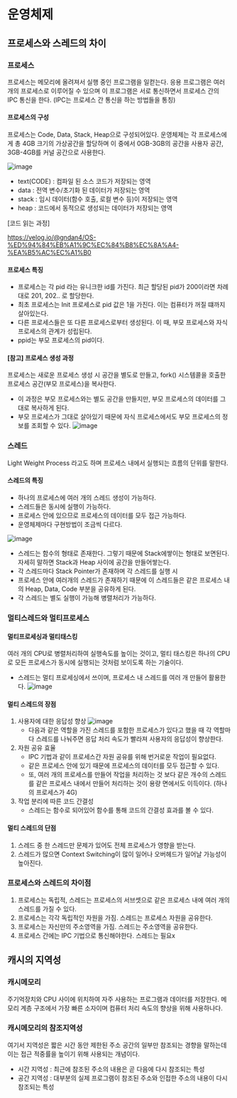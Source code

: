 # 운영체제

## 프로세스와 스레드의 차이

### 프로세스

프로세스는 메모리에 올려져서 실행 중인 프로그램을 일컫는다. 응용 프로그램은 여러 개의 프로세스로 이루어질 수 있으며 이 프로그램은 서로 통신하면서 프로세스 간의 IPC 통신을 한다. (IPC는 프로세스 간 통신을 하는 방법들을 통칭)

#### 프로세스의 구성

프로세스는 Code, Data, Stack, Heap으로 구성되어있다. 운영체제는 각 프로세스에게 총 4GB 크기의 가상공간을 할당하며 이 중에서 0GB-3GB의 공간을 사용자 공간, 3GB-4GB를 커널 공간으로 사용한다.

![image](https://t1.daumcdn.net/cfile/tistory/124DC54E4FE0259B09)

- text(CODE) : 컴파일 된 소스 코드가 저장되는 영역
- data : 전역 변수/초기화 된 데이터가 저장되는 영역
- stack : 임시 데이터(함수 호출, 로컬 변수 등)이 저장되는 영역
- heap : 코드에서 동적으로 생성되는 데이터가 저장되는 영역

[코드 읽는 과정]

https://velog.io/@gndan4/OS-%ED%94%84%EB%A1%9C%EC%84%B8%EC%8A%A4-%EA%B5%AC%EC%A1%B0

#### 프로세스 특징

- 프로세스는 각 pid 라는 유니크한 id를 가진다. 최근 할당된 pid가 200이라면 차례대로 201, 202.. 로 할당한다.
- 최초 프로세스는 Init 프로세스로 pid 값은 1을 가진다. 이는 컴퓨터가 꺼질 떄까지 살아있는다.
- 다른 프로세스들은 또 다른 프로세스로부터 생성된다. 이 때, 부모 프로세스와 자식 프로세스의 관계가 성립된다.
- ppid는 부모 프로세스의 pid이다.

#### [참고] 프로세스 생성 과정

프로세스는 새로운 프로세스 생성 시 공간을 별도로 만들고, fork() 시스템콜을 호출한 프로세스 공간(부모 프로세스)을 복사한다.

- 이 과정은 부모 프로세스와는 별도 공간을 만들지만, 부모 프로세스의 데이터를 그대로 복사하게 된다.
- 부모 프로세스가 그대로 살아있기 때문에 자식 프로세스에서도 부모 프로세스의 정보를 조회할 수 있다.
  ![image](https://s3.us-west-2.amazonaws.com/secure.notion-static.com/51b599ac-81d3-4a6b-b3b8-25cba162e2ec/Untitled.png?X-Amz-Algorithm=AWS4-HMAC-SHA256&X-Amz-Content-Sha256=UNSIGNED-PAYLOAD&X-Amz-Credential=AKIAT73L2G45EIPT3X45%2F20220122%2Fus-west-2%2Fs3%2Faws4_request&X-Amz-Date=20220122T085946Z&X-Amz-Expires=86400&X-Amz-Signature=4caff9c6233b5caea7cdef932ee3c1375bcc39021b87b5dbc3d559299ab88dcc&X-Amz-SignedHeaders=host&response-content-disposition=filename%20%3D%22Untitled.png%22&x-id=GetObject)

### 스레드

Light Weight Process 라고도 하며 프로세스 내에서 실행되는 흐름의 단위를 말한다.

#### 스레드의 특징

- 하나의 프로세스에 여러 개의 스레드 생성이 가능하다.
- 스레드들은 동시에 실행이 가능하다.
- 프로세스 안에 있으므로 프로세스의 데이터를 모두 접근 가능하다.
- 운영체제마다 구현방법이 조금씩 다르다.

![image](https://s3.us-west-2.amazonaws.com/secure.notion-static.com/54d5e379-878a-4d3e-94ce-15318b94bb3b/Untitled.png?X-Amz-Algorithm=AWS4-HMAC-SHA256&X-Amz-Content-Sha256=UNSIGNED-PAYLOAD&X-Amz-Credential=AKIAT73L2G45EIPT3X45%2F20220122%2Fus-west-2%2Fs3%2Faws4_request&X-Amz-Date=20220122T085401Z&X-Amz-Expires=86400&X-Amz-Signature=c2be5b4b342ff2f62cab047bdb41063e35154960ee6762368f75230c47c3d303&X-Amz-SignedHeaders=host&response-content-disposition=filename%20%3D%22Untitled.png%22&x-id=GetObject)

- 스레드는 함수의 형태로 존재한다. 그렇기 때문에 Stack에쌓이는 형태로 보면된다. 자세히 말하면 Stack과 Heap 사이에 공간을 만들어쌓는다.
- 각 스레드마다 Stack Pointer가 존재하며 각 스레드를 실행 시
- 프로세스 안에 여러개의 스레드가 존재하기 때문에 이 스레드들은 같은 프로세스 내의 Heap, Data, Code 부분을 공유하게 된다.
- 각 스레드는 별도 실행이 가능해 병렬처리가 가능하다.

### 멀티스레드와 멀티프로세스

#### 멀티프로세싱과 멀티태스킹

여러 개의 CPU로 병렬처리하여 실행속도를 높이는 것이고, 멀티 태스킹은 하나의 CPU로 모든 프로세스가 동시에 실행되는 것처럼 보이도록 하는 기술이다.

- 스레드는 멀티 프로세싱에서 쓰이며, 프로세스 내 스레드를 여러 개 만들어 활용한다.
  ![image](https://s3.us-west-2.amazonaws.com/secure.notion-static.com/e77c056b-7b11-4a1e-b091-30c05980d09c/Untitled.png?X-Amz-Algorithm=AWS4-HMAC-SHA256&X-Amz-Content-Sha256=UNSIGNED-PAYLOAD&X-Amz-Credential=AKIAT73L2G45EIPT3X45%2F20220122%2Fus-west-2%2Fs3%2Faws4_request&X-Amz-Date=20220122T085420Z&X-Amz-Expires=86400&X-Amz-Signature=3a6ca216d175ba287b5f73954faafe4f5dae4b2011c75efe3598a2d292a698c6&X-Amz-SignedHeaders=host&response-content-disposition=filename%20%3D%22Untitled.png%22&x-id=GetObject)

#### 멀티 스레드의 장점

1. 사용자에 대한 응답성 향상
   ![image](https://s3.us-west-2.amazonaws.com/secure.notion-static.com/05f6e9ba-a49d-4203-b36a-b927e641b753/Untitled.png?X-Amz-Algorithm=AWS4-HMAC-SHA256&X-Amz-Content-Sha256=UNSIGNED-PAYLOAD&X-Amz-Credential=AKIAT73L2G45EIPT3X45%2F20220122%2Fus-west-2%2Fs3%2Faws4_request&X-Amz-Date=20220122T085441Z&X-Amz-Expires=86400&X-Amz-Signature=4dc5a45039d54a121a0d8bea387135fff0258d557d5fd7c48efde2704e0e0109&X-Amz-SignedHeaders=host&response-content-disposition=filename%20%3D%22Untitled.png%22&x-id=GetObject)
   - 다음과 같은 역할을 가진 스레드를 포함한 프로세스가 있다고 했을 때 각 역할마다 스레드를 나눠주면 응답 처리 속도가 빨라져 사용자의 응답성이 향상한다.
2. 자원 공유 효율
   - IPC 기법과 같이 프로세스간 자원 공유를 위해 번거로운 작업이 필요없다.
   - 같은 프로세스 안에 있기 때문에 프로세스의 데이터를 모두 접근할 수 있다.
   - 또, 여러 개의 프로세스를 만들어 작업을 처리하는 것 보다 같은 개수의 스레드를 같은 프로세스 내에서 만들어 처리하는 것이 용량 면에서도 이득이다. (하나의 프로세스가 4G)
3. 작업 분리에 따른 코드 간결성
   - 스레드는 함수로 되어있어 함수를 통해 코드의 간결성 효과를 볼 수 있다.

#### 멀티 스레드의 단점

1. 스레드 중 한 스레드만 문제가 있어도 전체 프로세스가 영향을 받는다.
2. 스레드가 많으면 Context Switching이 많이 일어나 오버헤드가 일어날 가능성이 높아진다.

### 프로세스와 스레드의 차이점

1. 프로세스는 독립적, 스레드는 프로세스의 서브셋으로 같은 프로세스 내에 여러 개의 스레드를 가질 수 있다.
2. 프로세스는 각각 독립적인 자원을 가짐. 스레드는 프로세스 자원을 공유한다.
3. 프로세스는 자신만의 주소영역을 가짐. 스레드는 주소영역을 공유한다.
4. 프로세스 간에는 IPC 기법으로 통신해야한다. 스레드는 필요x

## 캐시의 지역성

### 캐시메모리

주기억장치와 CPU 사이에 위치하여 자주 사용하는 프로그램과 데이터를 저장한다. 메모리 계층 구조에서 가장 빠른 소자이며 컴퓨터 처리 속도의 향상을 위해 사용하나다.

### 캐시메모리의 참조지역성

여기서 지역성은 짧은 시간 동안 제한된 주소 공간의 일부만 참조되는 경향을 말하는데 이는 접근 적중률을 높이기 위해 사용되는 개념이다.

- 시간 지역성 : 최근에 참조된 주소의 내용은 곧 다음에 다시 참조되는 특성
- 공간 지역성 : 대부분의 실제 프로그램이 참조된 주소와 인접한 주소의 내용이 다시 참조되는 특성
